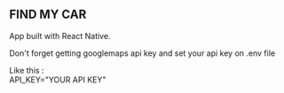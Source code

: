 ## FIND MY CAR

App built with React Native.

Don't forget getting googlemaps api key and set your api key on .env file

Like this :<br>
  API_KEY="YOUR API KEY"
  
